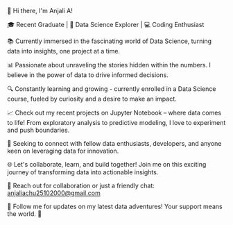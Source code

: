 👋 Hi there, I'm Anjali A!

🎓 Recent Graduate | 🚀 Data Science Explorer | 💻 Coding Enthusiast

📚 Currently immersed in the fascinating world of Data Science, turning data into insights, one project at a time.

📊 Passionate about unraveling the stories hidden within the numbers. I believe in the power of data to drive informed decisions.

🔍 Constantly learning and growing - currently enrolled in a Data Science course, fueled by curiosity and a desire to make an impact.

📈 Check out my recent projects on Jupyter Notebook – where data comes to life! From exploratory analysis to predictive modeling, I love to experiment and push boundaries.

🚀 Seeking to connect with fellow data enthusiasts, developers, and anyone keen on leveraging data for innovation.

🌐 Let's collaborate, learn, and build together! Join me on this exciting journey of transforming data into actionable insights.

📧 Reach out for collaboration or just a friendly chat: anjaliachu25102000@gmail.com

📌 Follow me for updates on my latest data adventures! Your support means the world. 🌟


